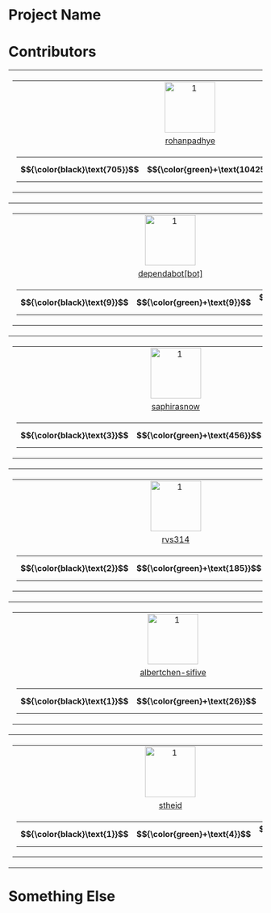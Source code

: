 # Project Name



# Contributors

<table><tr>
<th>
    <table>
        <tr>
            <td style="text-align: center">
            <a href="https://github.com/rohanpadhye">
                <img src="https://avatars.githubusercontent.com/u/4233266?v=4" alt="1" width=100px height=100px>
            </a>
            </td>
        </tr>
        <tr>
            <td style="text-align: center">
               <a href="https://github.com/rohanpadhye/JQF/commits?author=rohanpadhye">rohanpadhye</a>
            </td>
        </tr>
        <tr>
            <td style="text-align: center">
                <table>
                    <tr>
                        <th id="activity-table" width="30px">
                            $${\color{black}\text{705}}$$
                        </th>
                        <th id="activity-table" width="30px">
                            $${\color{green}+\text{104257}}$$
                        </th>
                        <th id="activity-table" width="30px">
                            $${\color{red}-\text{73158}}$$
                        </th>
                    </tr>
                </table>
            </td>
        </tr>
    </table>
</th>

<th>
    <table>
        <tr>
            <td style="text-align: center">
            <a href="https://github.com/carolemieux">
                <img src="https://avatars.githubusercontent.com/u/7470211?v=4" alt="1" width=100px height=100px>
            </a>
            </td>
        </tr>
        <tr>
            <td style="text-align: center">
               <a href="https://github.com/rohanpadhye/JQF/commits?author=carolemieux">carolemieux</a>
            </td>
        </tr>
        <tr>
            <td style="text-align: center">
                <table>
                    <tr>
                        <th id="activity-table" width="30px">
                            $${\color{black}\text{17}}$$
                        </th>
                        <th id="activity-table" width="30px">
                            $${\color{green}+\text{1588}}$$
                        </th>
                        <th id="activity-table" width="30px">
                            $${\color{red}-\text{130}}$$
                        </th>
                    </tr>
                </table>
            </td>
        </tr>
    </table>
</th>

<th>
    <table>
        <tr>
            <td style="text-align: center">
            <a href="https://github.com/vasumv">
                <img src="https://avatars.githubusercontent.com/u/3836748?v=4" alt="1" width=100px height=100px>
            </a>
            </td>
        </tr>
        <tr>
            <td style="text-align: center">
               <a href="https://github.com/rohanpadhye/JQF/commits?author=vasumv">vasumv</a>
            </td>
        </tr>
        <tr>
            <td style="text-align: center">
                <table>
                    <tr>
                        <th id="activity-table" width="30px">
                            $${\color{black}\text{9}}$$
                        </th>
                        <th id="activity-table" width="30px">
                            $${\color{green}+\text{6219}}$$
                        </th>
                        <th id="activity-table" width="30px">
                            $${\color{red}-\text{5609}}$$
                        </th>
                    </tr>
                </table>
            </td>
        </tr>
    </table>
</th>
</tr><tr>
<th>
    <table>
        <tr>
            <td style="text-align: center">
            <a href="https://github.com/dependabot[bot]">
                <img src="https://avatars.githubusercontent.com/in/29110?v=4" alt="1" width=100px height=100px>
            </a>
            </td>
        </tr>
        <tr>
            <td style="text-align: center">
               <a href="https://github.com/rohanpadhye/JQF/commits?author=dependabot[bot]">dependabot[bot]</a>
            </td>
        </tr>
        <tr>
            <td style="text-align: center">
                <table>
                    <tr>
                        <th id="activity-table" width="30px">
                            $${\color{black}\text{9}}$$
                        </th>
                        <th id="activity-table" width="30px">
                            $${\color{green}+\text{9}}$$
                        </th>
                        <th id="activity-table" width="30px">
                            $${\color{red}-\text{9}}$$
                        </th>
                    </tr>
                </table>
            </td>
        </tr>
    </table>
</th>

<th>
    <table>
        <tr>
            <td style="text-align: center">
            <a href="https://github.com/aoli-al">
                <img src="https://avatars.githubusercontent.com/u/5557706?v=4" alt="1" width=100px height=100px>
            </a>
            </td>
        </tr>
        <tr>
            <td style="text-align: center">
               <a href="https://github.com/rohanpadhye/JQF/commits?author=aoli-al">aoli-al</a>
            </td>
        </tr>
        <tr>
            <td style="text-align: center">
                <table>
                    <tr>
                        <th id="activity-table" width="30px">
                            $${\color{black}\text{8}}$$
                        </th>
                        <th id="activity-table" width="30px">
                            $${\color{green}+\text{1116}}$$
                        </th>
                        <th id="activity-table" width="30px">
                            $${\color{red}-\text{386}}$$
                        </th>
                    </tr>
                </table>
            </td>
        </tr>
    </table>
</th>

<th>
    <table>
        <tr>
            <td style="text-align: center">
            <a href="https://github.com/jon-bell">
                <img src="https://avatars.githubusercontent.com/u/2130186?v=4" alt="1" width=100px height=100px>
            </a>
            </td>
        </tr>
        <tr>
            <td style="text-align: center">
               <a href="https://github.com/rohanpadhye/JQF/commits?author=jon-bell">jon-bell</a>
            </td>
        </tr>
        <tr>
            <td style="text-align: center">
                <table>
                    <tr>
                        <th id="activity-table" width="30px">
                            $${\color{black}\text{6}}$$
                        </th>
                        <th id="activity-table" width="30px">
                            $${\color{green}+\text{989}}$$
                        </th>
                        <th id="activity-table" width="30px">
                            $${\color{red}-\text{98}}$$
                        </th>
                    </tr>
                </table>
            </td>
        </tr>
    </table>
</th>
</tr><tr>
<th>
    <table>
        <tr>
            <td style="text-align: center">
            <a href="https://github.com/saphirasnow">
                <img src="https://avatars.githubusercontent.com/u/55360182?v=4" alt="1" width=100px height=100px>
            </a>
            </td>
        </tr>
        <tr>
            <td style="text-align: center">
               <a href="https://github.com/rohanpadhye/JQF/commits?author=saphirasnow">saphirasnow</a>
            </td>
        </tr>
        <tr>
            <td style="text-align: center">
                <table>
                    <tr>
                        <th id="activity-table" width="30px">
                            $${\color{black}\text{3}}$$
                        </th>
                        <th id="activity-table" width="30px">
                            $${\color{green}+\text{456}}$$
                        </th>
                        <th id="activity-table" width="30px">
                            $${\color{red}-\text{56}}$$
                        </th>
                    </tr>
                </table>
            </td>
        </tr>
    </table>
</th>

<th>
    <table>
        <tr>
            <td style="text-align: center">
            <a href="https://github.com/vlsi">
                <img src="https://avatars.githubusercontent.com/u/213894?v=4" alt="1" width=100px height=100px>
            </a>
            </td>
        </tr>
        <tr>
            <td style="text-align: center">
               <a href="https://github.com/rohanpadhye/JQF/commits?author=vlsi">vlsi</a>
            </td>
        </tr>
        <tr>
            <td style="text-align: center">
                <table>
                    <tr>
                        <th id="activity-table" width="30px">
                            $${\color{black}\text{3}}$$
                        </th>
                        <th id="activity-table" width="30px">
                            $${\color{green}+\text{23}}$$
                        </th>
                        <th id="activity-table" width="30px">
                            $${\color{red}-\text{9}}$$
                        </th>
                    </tr>
                </table>
            </td>
        </tr>
    </table>
</th>

<th>
    <table>
        <tr>
            <td style="text-align: center">
            <a href="https://github.com/katherine-hough">
                <img src="https://avatars.githubusercontent.com/u/32645020?v=4" alt="1" width=100px height=100px>
            </a>
            </td>
        </tr>
        <tr>
            <td style="text-align: center">
               <a href="https://github.com/rohanpadhye/JQF/commits?author=katherine-hough">katherine-hough</a>
            </td>
        </tr>
        <tr>
            <td style="text-align: center">
                <table>
                    <tr>
                        <th id="activity-table" width="30px">
                            $${\color{black}\text{2}}$$
                        </th>
                        <th id="activity-table" width="30px">
                            $${\color{green}+\text{618}}$$
                        </th>
                        <th id="activity-table" width="30px">
                            $${\color{red}-\text{473}}$$
                        </th>
                    </tr>
                </table>
            </td>
        </tr>
    </table>
</th>
</tr><tr>
<th>
    <table>
        <tr>
            <td style="text-align: center">
            <a href="https://github.com/rvs314">
                <img src="https://avatars.githubusercontent.com/u/71688932?v=4" alt="1" width=100px height=100px>
            </a>
            </td>
        </tr>
        <tr>
            <td style="text-align: center">
               <a href="https://github.com/rohanpadhye/JQF/commits?author=rvs314">rvs314</a>
            </td>
        </tr>
        <tr>
            <td style="text-align: center">
                <table>
                    <tr>
                        <th id="activity-table" width="30px">
                            $${\color{black}\text{2}}$$
                        </th>
                        <th id="activity-table" width="30px">
                            $${\color{green}+\text{185}}$$
                        </th>
                        <th id="activity-table" width="30px">
                            $${\color{red}-\text{32}}$$
                        </th>
                    </tr>
                </table>
            </td>
        </tr>
    </table>
</th>

<th>
    <table>
        <tr>
            <td style="text-align: center">
            <a href="https://github.com/floyd-fuh">
                <img src="https://avatars.githubusercontent.com/u/1428689?v=4" alt="1" width=100px height=100px>
            </a>
            </td>
        </tr>
        <tr>
            <td style="text-align: center">
               <a href="https://github.com/rohanpadhye/JQF/commits?author=floyd-fuh">floyd-fuh</a>
            </td>
        </tr>
        <tr>
            <td style="text-align: center">
                <table>
                    <tr>
                        <th id="activity-table" width="30px">
                            $${\color{black}\text{2}}$$
                        </th>
                        <th id="activity-table" width="30px">
                            $${\color{green}+\text{122}}$$
                        </th>
                        <th id="activity-table" width="30px">
                            $${\color{red}-\text{3}}$$
                        </th>
                    </tr>
                </table>
            </td>
        </tr>
    </table>
</th>

<th>
    <table>
        <tr>
            <td style="text-align: center">
            <a href="https://github.com/Ahmedfir">
                <img src="https://avatars.githubusercontent.com/u/4169942?v=4" alt="1" width=100px height=100px>
            </a>
            </td>
        </tr>
        <tr>
            <td style="text-align: center">
               <a href="https://github.com/rohanpadhye/JQF/commits?author=Ahmedfir">Ahmedfir</a>
            </td>
        </tr>
        <tr>
            <td style="text-align: center">
                <table>
                    <tr>
                        <th id="activity-table" width="30px">
                            $${\color{black}\text{1}}$$
                        </th>
                        <th id="activity-table" width="30px">
                            $${\color{green}+\text{53}}$$
                        </th>
                        <th id="activity-table" width="30px">
                            $${\color{red}-\text{6}}$$
                        </th>
                    </tr>
                </table>
            </td>
        </tr>
    </table>
</th>
</tr><tr>
<th>
    <table>
        <tr>
            <td style="text-align: center">
            <a href="https://github.com/albertchen-sifive">
                <img src="https://avatars.githubusercontent.com/u/40366337?v=4" alt="1" width=100px height=100px>
            </a>
            </td>
        </tr>
        <tr>
            <td style="text-align: center">
               <a href="https://github.com/rohanpadhye/JQF/commits?author=albertchen-sifive">albertchen-sifive</a>
            </td>
        </tr>
        <tr>
            <td style="text-align: center">
                <table>
                    <tr>
                        <th id="activity-table" width="30px">
                            $${\color{black}\text{1}}$$
                        </th>
                        <th id="activity-table" width="30px">
                            $${\color{green}+\text{26}}$$
                        </th>
                        <th id="activity-table" width="30px">
                            $${\color{red}-\text{24}}$$
                        </th>
                    </tr>
                </table>
            </td>
        </tr>
    </table>
</th>

<th>
    <table>
        <tr>
            <td style="text-align: center">
            <a href="https://github.com/shuaiwang516">
                <img src="https://avatars.githubusercontent.com/u/35604271?v=4" alt="1" width=100px height=100px>
            </a>
            </td>
        </tr>
        <tr>
            <td style="text-align: center">
               <a href="https://github.com/rohanpadhye/JQF/commits?author=shuaiwang516">shuaiwang516</a>
            </td>
        </tr>
        <tr>
            <td style="text-align: center">
                <table>
                    <tr>
                        <th id="activity-table" width="30px">
                            $${\color{black}\text{1}}$$
                        </th>
                        <th id="activity-table" width="30px">
                            $${\color{green}+\text{5}}$$
                        </th>
                        <th id="activity-table" width="30px">
                            $${\color{red}-\text{0}}$$
                        </th>
                    </tr>
                </table>
            </td>
        </tr>
    </table>
</th>

<th>
    <table>
        <tr>
            <td style="text-align: center">
            <a href="https://github.com/davidyoung8906">
                <img src="https://avatars.githubusercontent.com/u/1767219?v=4" alt="1" width=100px height=100px>
            </a>
            </td>
        </tr>
        <tr>
            <td style="text-align: center">
               <a href="https://github.com/rohanpadhye/JQF/commits?author=davidyoung8906">davidyoung8906</a>
            </td>
        </tr>
        <tr>
            <td style="text-align: center">
                <table>
                    <tr>
                        <th id="activity-table" width="30px">
                            $${\color{black}\text{1}}$$
                        </th>
                        <th id="activity-table" width="30px">
                            $${\color{green}+\text{4}}$$
                        </th>
                        <th id="activity-table" width="30px">
                            $${\color{red}-\text{4}}$$
                        </th>
                    </tr>
                </table>
            </td>
        </tr>
    </table>
</th>
</tr><tr>
<th>
    <table>
        <tr>
            <td style="text-align: center">
            <a href="https://github.com/stheid">
                <img src="https://avatars.githubusercontent.com/u/2736207?v=4" alt="1" width=100px height=100px>
            </a>
            </td>
        </tr>
        <tr>
            <td style="text-align: center">
               <a href="https://github.com/rohanpadhye/JQF/commits?author=stheid">stheid</a>
            </td>
        </tr>
        <tr>
            <td style="text-align: center">
                <table>
                    <tr>
                        <th id="activity-table" width="30px">
                            $${\color{black}\text{1}}$$
                        </th>
                        <th id="activity-table" width="30px">
                            $${\color{green}+\text{4}}$$
                        </th>
                        <th id="activity-table" width="30px">
                            $${\color{red}-\text{1}}$$
                        </th>
                    </tr>
                </table>
            </td>
        </tr>
    </table>
</th>

<th>
    <table>
        <tr>
            <td style="text-align: center">
            <a href="https://github.com/claudeyj">
                <img src="https://avatars.githubusercontent.com/u/42714590?v=4" alt="1" width=100px height=100px>
            </a>
            </td>
        </tr>
        <tr>
            <td style="text-align: center">
               <a href="https://github.com/rohanpadhye/JQF/commits?author=claudeyj">claudeyj</a>
            </td>
        </tr>
        <tr>
            <td style="text-align: center">
                <table>
                    <tr>
                        <th id="activity-table" width="30px">
                            $${\color{black}\text{1}}$$
                        </th>
                        <th id="activity-table" width="30px">
                            $${\color{green}+\text{2}}$$
                        </th>
                        <th id="activity-table" width="30px">
                            $${\color{red}-\text{0}}$$
                        </th>
                    </tr>
                </table>
            </td>
        </tr>
    </table>
</th>

<th>
    <table>
        <tr>
            <td style="text-align: center">
            <a href="https://github.com/guyarb">
                <img src="https://avatars.githubusercontent.com/u/17148247?v=4" alt="1" width=100px height=100px>
            </a>
            </td>
        </tr>
        <tr>
            <td style="text-align: center">
               <a href="https://github.com/rohanpadhye/JQF/commits?author=guyarb">guyarb</a>
            </td>
        </tr>
        <tr>
            <td style="text-align: center">
                <table>
                    <tr>
                        <th id="activity-table" width="30px">
                            $${\color{black}\text{1}}$$
                        </th>
                        <th id="activity-table" width="30px">
                            $${\color{green}+\text{1}}$$
                        </th>
                        <th id="activity-table" width="30px">
                            $${\color{red}-\text{2}}$$
                        </th>
                    </tr>
                </table>
            </td>
        </tr>
    </table>
</th>
</tr></table>


# Something Else
